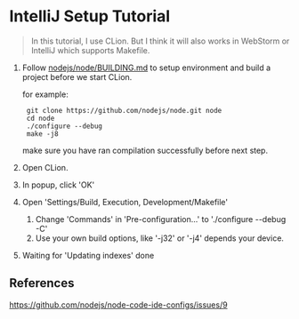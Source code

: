 # IntelliJ Setup Tutorial

> In this tutorial, I use CLion. But I think it will also works in WebStorm or IntelliJ which supports Makefile.

1. Follow [nodejs/node/BUILDING.md](https://github.com/nodejs/node/blob/main/BUILDING.md) to setup environment and build a project before we start CLion.

   for example:

   ```shell
    git clone https://github.com/nodejs/node.git node
    cd node
    ./configure --debug
    make -j8
   ```

   make sure you have ran compilation successfully before next step.

2. Open CLion.
3. In popup, click 'OK'
4. Open 'Settings/Build, Execution, Development/Makefile'
   1. Change 'Commands' in 'Pre-configuration...' to './configure --debug -C'
   2. Use your own build options, like '-j32' or '-j4' depends your device.
5. Waiting for 'Updating indexes' done

## References

<https://github.com/nodejs/node-code-ide-configs/issues/9>
